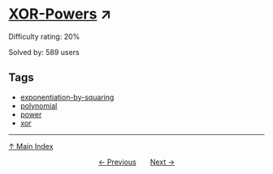 # [XOR-Powers](https://projecteuler.net/problem=813) ↗️

Difficulty rating: 20%

Solved by: 589 users
## Tags

- [exponentiation-by-squaring](../tags/exponentiation-by-squaring.md)
- [polynomial](../tags/polynomial.md)
- [power](../tags/power.md)
- [xor](../tags/xor.md)



---

[↑ Main Index](../README.md)


<div align=center><a href='812.md'>← Previous</a> &nbsp;&nbsp; &nbsp;&nbsp;  <a href='814.md'>Next →</a></div>
